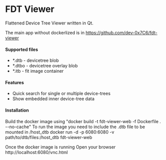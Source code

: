 # FDT Viewer
Flattened Device Tree Viewer written in Qt.

The main app without dockerlized is in https://github.com/dev-0x7C6/fdt-viewer 

#### Supported files
* \*.dtb - devicetree blob
* \*.dtbo - devicetree overlay blob
* \*.itb - fit image container

#### Features
* Quick search for single or multiple device-trees
* Show embedded inner device-tree data

#### Installation
Build the docker image using 
    "docker build -t fdt-viewer-web -f Dockerfile . --no-cache"
To run the image you need to include the .dtb file to be mounted in /host_dtb 
    docker run -d -p 6080:6080 -v path/to/dtb/files:/host_dtb fdt-viewer-web

Once the docker image is running 
Open your browser http://localhost:6080/vnc.html

